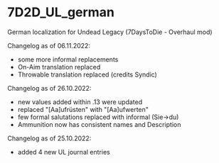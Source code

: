 # 7D2D_UL_german
German localization for Undead Legacy (7DaysToDie - Overhaul mod) 

Changelog as of 06.11.2022:
* some more informal replacements
* On-Aim translation replaced
* Throwable translation replaced (credits Syndic)

Changelog as of 26.10.2022:
* new values added within .13 were updated
* replaced "[Aa]ufrüsten" with "[Aa]ufwerten"
* few formal salutations replaced with informal (Sie->du)
* Ammunition now has consistent names and Description

Changelog as of 25.10.2022:
* added 4 new UL journal entries
